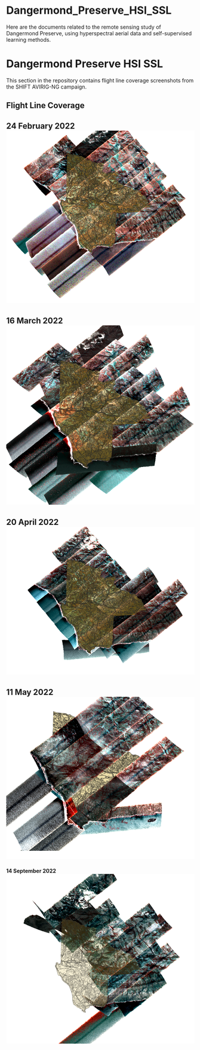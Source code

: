 # Dangermond_Preserve_HSI_SSL
Here are the documents related to the remote sensing study of Dangermond Preserve, using hyperspectral aerial data and self-supervised learning methods.

# Dangermond Preserve HSI SSL
This section in the repository contains flight line coverage screenshots from the SHIFT AVIRIG-NG campaign.

## Flight Line Coverage

**24 February 2022**  
![](https://github.com/jacabenga/Dangermond_Preserve_HSI_SSL/raw/main/flight_line_coverage/february_24.PNG)
---

**16 March 2022**  
![](https://github.com/jacabenga/Dangermond_Preserve_HSI_SSL/raw/main/flight_line_coverage/march_16.PNG)
---

**20 April 2022**  
![](https://github.com/jacabenga/Dangermond_Preserve_HSI_SSL/raw/main/flight_line_coverage/april_20.PNG)
---

**11 May 2022**  
![](https://github.com/jacabenga/Dangermond_Preserve_HSI_SSL/raw/main/flight_line_coverage/may_11.PNG)
---

**14 September 2022**  
![](https://github.com/jacabenga/Dangermond_Preserve_HSI_SSL/raw/main/flight_line_coverage/september_14.PNG)



